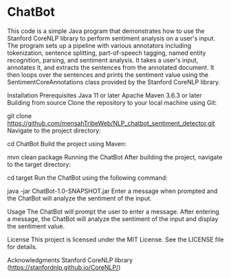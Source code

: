 # ChatBot

This code is a simple Java program that demonstrates how to use the Stanford CoreNLP library to perform sentiment analysis on a user's input. 
The program sets up a pipeline with various annotators including tokenization, sentence splitting, part-of-speech tagging, named entity recognition, parsing, and sentiment analysis. 
It takes a user's input, annotates it, and extracts the sentences from the annotated document. 
It then loops over the sentences and prints the sentiment value using the SentimentCoreAnnotations class provided by the Stanford CoreNLP library.

Installation
Prerequisites
Java 11 or later
Apache Maven 3.6.3 or later
Building from source
Clone the repository to your local machine using Git:


git clone https://github.com/mensahTribeWeb/NLP_chatbot_sentiment_detector.git
Navigate to the project directory:


cd ChatBot
Build the project using Maven:


mvn clean package
Running the ChatBot
After building the project, navigate to the target directory:


cd target
Run the ChatBot using the following command:


java -jar ChatBot-1.0-SNAPSHOT.jar
Enter a message when prompted and the ChatBot will analyze the sentiment of the input.

Usage
The ChatBot will prompt the user to enter a message. After entering a message, the ChatBot will analyze the sentiment of the input and display the sentiment value.

License
This project is licensed under the MIT License. See the LICENSE file for details.

Acknowledgments
Stanford CoreNLP library (https://stanfordnlp.github.io/CoreNLP/)
